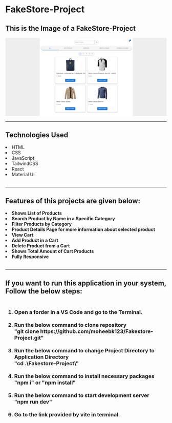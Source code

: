 # FakeStore-Project

<h2>This is the Image of a FakeStore-Project</h2>
<img src="./public/photo1.png" />
<br/>
<hr/>
<h2>Technologies Used</h2>
<li>HTML</li>
<li>CSS</li>
<li>JavaScript</li>
<li>TailwindCSS</li>
<li>React</li>
<li>Material UI</li>
<br/>
<hr/>
<h2>Features of this projects are given below:</h2>
<li><b>Shows List of Products</b></li>
<li><b>Search Product by Name in a Specific Category</b></li>
<li><b>Filter Products by Category</b></li>
<li><b>Product Details Page for more information about selected product</b></li>
<li><b>View Cart</b></li>
<li><b>Add Product in a Cart</b></li>
<li><b>Delete Product from a Cart</b></li>
<li><b>Shows Total Amount of Cart Products</b></li>
<li><b>Fully Responsive</b></li>
<br/>
<hr/>
<h2>If you want to run this application in your system, Follow the below steps:</h2>
<h3>
<ol type="1">
  <br/>
  <li>
    Open a forder in a VS Code and go to the Terminal.
  </li>
  <br/>
  <li>
    Run the below command to clone repository
    <br />"git clone https://github.com/moheebk123/Fakestore-Project.git"
  </li>
  <br/>
  <li>
    Run the below command to change Project Directory to Application
    Directory<br />"cd .\Fakestore-Project\"
  </li>
  <br/>
  <li>
    Run the below command to install necessary packages <br />"npm i" or
    "npm install"
  </li>
  <br/>
  <li>
    Run the below command to start development server<br />"npm run dev"
  </li>
  <br/>
  <li>
    Go to the link provided by vite in terminal.
  </li>
</ol>
